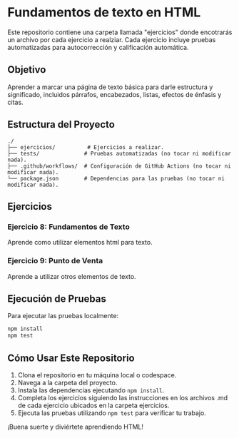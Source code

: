 # Fundamentos de texto en HTML

Este repositorio contiene una carpeta llamada "ejercicios" donde encotrarás un archivo por cada ejercicio a realziar. Cada ejercicio incluye pruebas automatizadas para autocorrección y calificación automática.

## Objetivo
Aprender a marcar una página de texto básica para darle estructura y significado, incluidos párrafos, encabezados, listas, efectos de énfasis y citas.

## Estructura del Proyecto

```
./
├── ejercicios/          # Ejercicios a realizar.
├── tests/              # Pruebas automatizadas (no tocar ni modificar nada).
├── .github/workflows/  # Configuración de GitHub Actions (no tocar ni modificar nada).
└── package.json        # Dependencias para las pruebas (no tocar ni modificar nada).
```

## Ejercicios

### Ejercicio 8: Fundamentos de Texto
Aprende como utilizar elementos html para texto.

### Ejercicio 9: Punto de Venta
Aprende a utilizar otros elementos de texto.

## Ejecución de Pruebas

Para ejecutar las pruebas localmente:

```bash
npm install
npm test
```

## Cómo Usar Este Repositorio

1. Clona el repositorio en tu máquina local o codespace.
2. Navega a la carpeta del proyecto.
3. Instala las dependencias ejecutando `npm install`.
4. Completa los ejercicios siguiendo las instrucciones en los archivos .md de cada ejercicio ubicados en la carpeta ejercicios.
5. Ejecuta las pruebas utilizando `npm test` para verificar tu trabajo.

¡Buena suerte y diviértete aprendiendo HTML!
